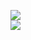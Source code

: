[![](https://img.shields.io/badge/Made%20With-Github%20Spray-lightgrey.svg?style=for-the-badge&logo=github)](https://github.com/Annihil/github-spray#1469)  
[![](https://i.imgur.com/2DrTn0Z.gif)](https://github.com/Annihil/github-spray)